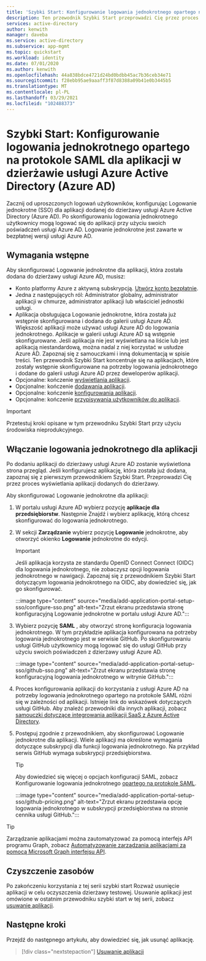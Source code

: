 ```yaml
---
title: 'Szybki Start: Konfigurowanie logowania jednokrotnego opartego na protokole SAML dla aplikacji w dzierżawie usługi Azure Active Directory (Azure AD)'
description: Ten przewodnik Szybki Start przeprowadzi Cię przez proces konfigurowania logowania jednokrotnego opartego na protokole SAML dla aplikacji w dzierżawie usługi Azure Active Directory (Azure AD).
services: active-directory
author: kenwith
manager: daveba
ms.service: active-directory
ms.subservice: app-mgmt
ms.topic: quickstart
ms.workload: identity
ms.date: 07/01/2020
ms.author: kenwith
ms.openlocfilehash: 44a838bdce4721d24bd0bdbb45ac7b36ceb34e71
ms.sourcegitcommit: f28ebb95ae9aaaff3f87d8388a09b41e0b3445b5
ms.translationtype: MT
ms.contentlocale: pl-PL
ms.lasthandoff: 03/29/2021
ms.locfileid: "102488373"
---
```

# <a name="quickstart-set-up-saml-based-single-sign-on-sso-for-an-application-in-your-azure-active-directory-azure-ad-tenant"></a>Szybki Start: Konfigurowanie logowania jednokrotnego opartego na protokole SAML dla aplikacji w dzierżawie usługi Azure Active Directory (Azure AD)

Zacznij od uproszczonych logowań użytkowników, konfigurując Logowanie jednokrotne (SSO) dla aplikacji dodanej do dzierżawy usługi Azure Active Directory (Azure AD). Po skonfigurowaniu logowania jednokrotnego użytkownicy mogą logować się do aplikacji przy użyciu swoich poświadczeń usługi Azure AD. Logowanie jednokrotne jest zawarte w bezpłatnej wersji usługi Azure AD.

## <a name="prerequisites"></a>Wymagania wstępne

Aby skonfigurować Logowanie jednokrotne dla aplikacji, która została dodana do dzierżawy usługi Azure AD, musisz:

- Konto platformy Azure z aktywną subskrypcją. [Utwórz konto bezpłatnie](https://azure.microsoft.com/free/?WT.mc_id=A261C142F).
- Jedna z następujących ról: Administrator globalny, administrator aplikacji w chmurze, administrator aplikacji lub właściciel jednostki usługi.
- Aplikacja obsługująca Logowanie jednokrotne, która została już wstępnie skonfigurowana i dodana do galerii usługi Azure AD. Większość aplikacji może używać usługi Azure AD do logowania jednokrotnego. Aplikacje w galerii usługi Azure AD są wstępnie skonfigurowane. Jeśli aplikacja nie jest wyświetlana na liście lub jest aplikacją niestandardową, można nadal z niej korzystać w usłudze Azure AD. Zapoznaj się z samouczkami i inną dokumentacją w spisie treści. Ten przewodnik Szybki Start koncentruje się na aplikacjach, które zostały wstępnie skonfigurowane na potrzeby logowania jednokrotnego i dodane do galerii usługi Azure AD przez deweloperów aplikacji.
- Opcjonalne: kończenie [wyświetlania aplikacji](view-applications-portal.md).
- Opcjonalne: kończenie [dodawania aplikacji](add-application-portal.md).
- Opcjonalne: kończenie [konfigurowania aplikacji](add-application-portal-configure.md).
- Opcjonalne: kończenie [przypisywania użytkowników do aplikacji](add-application-portal-assign-users.md).


>[!IMPORTANT]
>Przetestuj kroki opisane w tym przewodniku Szybki Start przy użyciu środowiska nieprodukcyjnego.

## <a name="enable-single-sign-on-for-an-app"></a>Włączanie logowania jednokrotnego dla aplikacji

Po dodaniu aplikacji do dzierżawy usługi Azure AD zostanie wyświetlona strona przegląd. Jeśli konfigurujesz aplikację, która została już dodana, zapoznaj się z pierwszym przewodnikiem Szybki Start. Przeprowadzi Cię przez proces wyświetlania aplikacji dodanych do dzierżawy.

Aby skonfigurować Logowanie jednokrotne dla aplikacji:

1. W portalu usługi Azure AD wybierz pozycję **aplikacje dla przedsiębiorstw**. Następnie Znajdź i wybierz aplikację, którą chcesz skonfigurować do logowania jednokrotnego.
1. W sekcji **Zarządzanie** wybierz pozycję **Logowanie** jednokrotne, aby otworzyć okienko **Logowanie** jednokrotne do edycji.

    > [!IMPORTANT]
    > Jeśli aplikacja korzysta ze standardu OpenID Connect Connect (OIDC) dla logowania jednokrotnego, nie zobaczysz opcji logowania jednokrotnego w nawigacji. Zapoznaj się z przewodnikiem Szybki Start dotyczącym logowania jednokrotnego na OIDC, aby dowiedzieć się, jak go skonfigurować.

    :::image type="content" source="media/add-application-portal-setup-sso/configure-sso.png" alt-text="Zrzut ekranu przedstawia stronę konfiguracyjną Logowanie jednokrotne w portalu usługi Azure AD.":::

1. Wybierz pozycję **SAML** , aby otworzyć stronę konfiguracja logowania jednokrotnego. W tym przykładzie aplikacja konfigurowana na potrzeby logowania jednokrotnego jest w serwisie GitHub. Po skonfigurowaniu usługi GitHub użytkownicy mogą logować się do usługi GitHub przy użyciu swoich poświadczeń z dzierżawy usługi Azure AD.

    :::image type="content" source="media/add-application-portal-setup-sso/github-sso.png" alt-text="Zrzut ekranu przedstawia stronę konfiguracyjną logowania jednokrotnego w witrynie GitHub.":::

1. Proces konfigurowania aplikacji do korzystania z usługi Azure AD na potrzeby logowania jednokrotnego opartego na protokole SAML różni się w zależności od aplikacji. Istnieje link do wskazówek dotyczących usługi GitHub. Aby znaleźć przewodniki dla innych aplikacji, zobacz [samouczki dotyczące integrowania aplikacji SaaS z Azure Active Directory](/azure/active-directory/saas-apps/).
1. Postępuj zgodnie z przewodnikiem, aby skonfigurować Logowanie jednokrotne dla aplikacji. Wiele aplikacji ma określone wymagania dotyczące subskrypcji dla funkcji logowania jednokrotnego. Na przykład serwis GitHub wymaga subskrypcji przedsiębiorstwa.
    > [!TIP]
    > Aby dowiedzieć się więcej o opcjach konfiguracji SAML, zobacz Konfigurowanie logowania jednokrotnego [opartego na protokole SAML](configure-saml-single-sign-on.md).

    :::image type="content" source="media/add-application-portal-setup-sso/github-pricing.png" alt-text="Zrzut ekranu przedstawia opcję logowania jednokrotnego w subskrypcji przedsiębiorstwa na stronie cennika usługi GitHub.":::

> [!TIP]
> Zarządzanie aplikacjami można zautomatyzować za pomocą interfejs API programu Graph, zobacz [Automatyzowanie zarządzania aplikacjami za pomocą Microsoft Graph interfejsu API](/graph/application-saml-sso-configure-api).


## <a name="clean-up-resources"></a>Czyszczenie zasobów

Po zakończeniu korzystania z tej serii szybki start Rozważ usunięcie aplikacji w celu oczyszczenia dzierżawy testowej. Usuwanie aplikacji jest omówione w ostatnim przewodniku szybki start w tej serii, zobacz [usuwanie aplikacji](delete-application-portal.md).

## <a name="next-steps"></a>Następne kroki

Przejdź do następnego artykułu, aby dowiedzieć się, jak usunąć aplikację.
> [!div class="nextstepaction"]
> [Usuwanie aplikacji](delete-application-portal.md)
